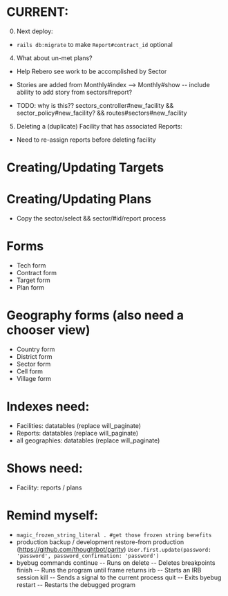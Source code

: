 # CURRENT:
0. Next deploy:
- `rails db:migrate` to make `Report#contract_id` optional

4. What about un-met plans?
- Help Rebero see work to be accomplished by Sector

- Stories are added from Monthly#index --> Monthly#show
-- include ability to add story from sectors#report?

- TODO: why is this?? sectors_controller#new_facility && sector_policy#new_facility? && routes#sectors#new_facility

5. Deleting a (duplicate) Facility that has associated Reports:
- Need to re-assign reports before deleting facility

# Creating/Updating Targets

# Creating/Updating Plans
* Copy the sector/select && sector/#id/report process

# Forms
- Tech form
- Contract form
- Target form
- Plan form

# Geography forms (also need a chooser view)
- Country form
- District form
- Sector form
- Cell form
- Village form

# Indexes need:
- Facilities: datatables (replace will_paginate)
- Reports: datatables (replace will_paginate)
- all geographies: datatables (replace will_paginate)

# Shows need:
- Facility: reports / plans

# Remind myself:
* `magic_frozen_string_literal . #get those frozen string benefits`
* production backup / development restore-from production (https://github.com/thoughtbot/parity)
  `User.first.update(password: 'password', password_confirmation: 'password')`
* byebug commands
    continue   -- Runs on
    delete     -- Deletes breakpoints
    finish     -- Runs the program until frame returns
    irb        -- Starts an IRB session
    kill       -- Sends a signal to the current process
    quit       -- Exits byebug
    restart    -- Restarts the debugged program
